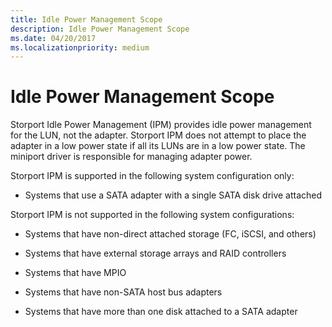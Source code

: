 ```yaml
---
title: Idle Power Management Scope
description: Idle Power Management Scope
ms.date: 04/20/2017
ms.localizationpriority: medium
---
```


# Idle Power Management Scope

Storport Idle Power Management (IPM) provides idle power management for the LUN, not the adapter. Storport IPM does not attempt to place the adapter in a low power state if all its LUNs are in a low power state. The miniport driver is responsible for managing adapter power.

Storport IPM is supported in the following system configuration only:

- Systems that use a SATA adapter with a single SATA disk drive attached

Storport IPM is not supported in the following system configurations:

- Systems that have non-direct attached storage (FC, iSCSI, and others)

- Systems that have external storage arrays and RAID controllers

- Systems that have MPIO

- Systems that have non-SATA host bus adapters

- Systems that have more than one disk attached to a SATA adapter
